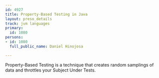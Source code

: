 ```yaml
---
id: 4927
title: Property-Based Testing in Java
layout: preso_details
track: jvm languages
primary:
  id: 1080
persons:
- id: 1080
  full_public_name: Daniel Hinojosa

---
```

Property-Based Testing is a technique that creates random samplings of data and throttles your Subject Under Tests. 